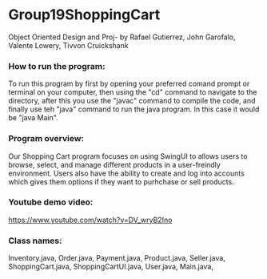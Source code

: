 # Group19ShoppingCart
Object Oriented Design and Proj- by Rafael Gutierrez, John Garofalo, Valente Lowery, Tivvon Cruickshank

### How to run the program:
To run this program by first by opening your preferred comand prompt or terminal on your computer, then using the "cd" command to navigate to the directory, after this you use the "javac" command to compile the code, and finally use teh "java" command to run the java program. In this case it would be "java Main".

### Program overview:
Our Shopping Cart program focuses on using SwingUI to allows users to browse, select, and manage different products in a user-freindly environment. Users also have the ability to create and log into accounts which gives them options if they want to purhchase or sell products.

### Youtube demo video:
https://www.youtube.com/watch?v=DV_wryB2Ino

### Class names:
Inventory.java, Order.java, Payment.java, Product.java, Seller.java, ShoppingCart.java, ShoppingCartUI.java, User.java, Main.java, 
